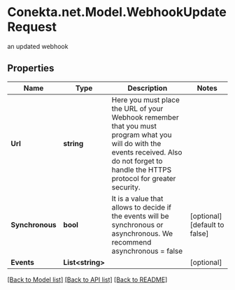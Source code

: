 # Conekta.net.Model.WebhookUpdateRequest
an updated webhook

## Properties

Name | Type | Description | Notes
------------ | ------------- | ------------- | -------------
**Url** | **string** | Here you must place the URL of your Webhook remember that you must program what you will do with the events received. Also do not forget to handle the HTTPS protocol for greater security. | 
**Synchronous** | **bool** | It is a value that allows to decide if the events will be synchronous or asynchronous. We recommend asynchronous &#x3D; false | [optional] [default to false]
**Events** | **List&lt;string&gt;** |  | [optional] 

[[Back to Model list]](../README.md#documentation-for-models) [[Back to API list]](../README.md#documentation-for-api-endpoints) [[Back to README]](../README.md)

